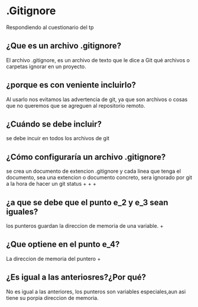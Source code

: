 # .Gitignore

Respondiendo al cuestionario del tp

## ¿Que es un archivo .gitignore?

El archivo .gitignore, es un archivo de texto que le dice a Git qué archivos o carpetas ignorar en un proyecto.


## ¿porque es con veniente incluirlo?

  Al usarlo nos evitamos las advertencia de git, ya que son archivos o cosas que no queremos que se agreguen al repositorio remoto.

## ¿Cuándo se debe incluir?

se debe incuir en todos los archivos de git

## ¿Cómo configuraría un archivo .gitignore?
se crea un documento de extencion .gitignore  y cada linea que tenga el documento, sea una extencion o documento concreto, sera ignorado por git a la hora de hacer un git status
+ 
+ 
+ 
## ¿a que se debe que el punto e_2 y e_3 sean iguales?
 los punteros guardan la direccion de memoria de una variable.
+ 
 ## ¿Que optiene en el punto e_4?
  La direccion de memoria del puntero 
+ 
 ## ¿Es igual a las anteriosres?¿Por qué?
   No es igual a las anteriores, los punteros son variables especiales,aun asi tiene su porpia direccion de memoria.
   

